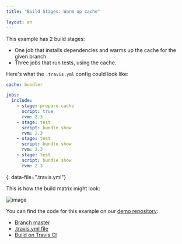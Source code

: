 ```yaml
---
title: "Build Stages: Warm up cache"

layout: en
---
```


This example has 2 build stages:

* One job that installs dependencies and warms up the cache for the given branch.
* Three jobs that run tests, using the cache.

Here's what the `.travis.yml` config could look like:

```yaml
cache: bundler

jobs:
  include:
    - stage: prepare cache
      script: true
      rvm: 2.3
    - stage: test
      script: bundle show
      rvm: 2.3
    - stage: test
      script: bundle show
      rvm: 2.3
    - stage: test
      script: bundle show
      rvm: 2.3
```
{: data-file=".travis.yml"}

This is how the build matrix might look:

![image](https://cloud.githubusercontent.com/assets/2208/25852101/79a071f2-34c8-11e7-9d20-c518e6874b04.png)

You can find the code for this example on our [demo repository](https://github.com/travis-ci/build-stages-demo):

* [Branch master](https://github.com/travis-ci/build-stages-demo/tree/pre-caching-dependencies)
* [.travis.yml file](https://github.com/travis-ci/build-stages-demo/blob/pre-caching-dependencies/.travis.yml)
* [Build on Travis CI](https://travis-ci.org/travis-ci/build-stages-demo/builds/224025125)

